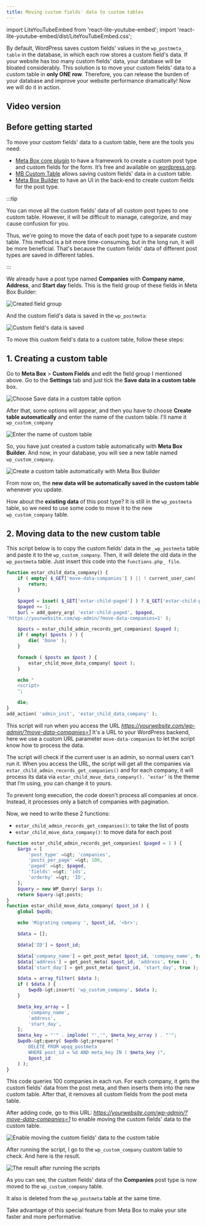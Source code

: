 ```yaml
---
title: Moving custom fields' data to custom tables
---
```

import LiteYouTubeEmbed from 'react-lite-youtube-embed';
import 'react-lite-youtube-embed/dist/LiteYouTubeEmbed.css';

By default, WordPress saves custom fields' values in the `wp_postmeta_ table` in the database, in which each row stores a custom field's data. If your website has too many custom fields' data, your database will be bloated considerably. This solution is to move your custom fields' data to a custom table in **only ONE row**. Therefore, you can release the burden of your database and improve your website performance dramatically! Now we will do it in action.

## Video version

<LiteYouTubeEmbed id='JaEvtYa4Hcg' />

## Before getting started

To move your custom fields' data to a custom table, here are the tools you need:

* <a href="https://metabox.io/?swcfpc=1">Meta Box core plugin</a> to have a framework to create a custom post type and custom fields for the form. It’s free and available on <a href="https://wordpress.org/plugins/meta-box">wordpress.org</a>.
* <a href="https://metabox.io/plugins/mb-custom-table/?swcfpc=1">MB Custom Table</a> allows saving custom fields' data in a custom table.
* <a href="https://metabox.io/plugins/meta-box-builder/?swcfpc=1">Meta Box Builder</a> to have an UI in the back-end to create custom fields for the post type.


:::tip

You can move all the custom fields' data of all custom post types to one custom table. However, it will be difficult to manage, categorize, and may cause confusion for you.

Thus, we're going to move the data of each post type to a separate custom table. This method is a bit more time-consuming, but in the long run, it will be more beneficial. That's because the custom fields' data of different post types are saved in different tables.

:::


We already have a post type named **Companies** with **Company name**, **Address**, and **Start day** fields. This is the field group of these fields in Meta Box Builder:

![Created field group](https://i.imgur.com/8lqOR5J.png)

And the custom field's data is saved in the `wp_postmeta`:

![Custom field's data is saved](https://i.imgur.com/gKgFnIH.png)

To move this custom field's data to a custom table, follow these steps:

## 1. Creating a custom table

Go to **Meta Box** &gt; **Custom Fields** and edit the field group I mentioned above. Go to the **Settings** tab and just tick the **Save data in a custom table** box.

![Choose Save data in a custom table option](https://i.imgur.com/MkML1on.png)

After that, some options will appear, and then you have to choose **Create table automatically** and enter the name of the custom table. I'll name it `wp_custom_company`

![Enter the name of custom table](https://i.imgur.com/fk6gt7A.png)

So, you have just created a custom table automatically with **Meta Box Builder.** And now, in your database, you will see a new table named `wp_custom_company`.

![Create a custom table automatically with Meta Box Builder](https://i.imgur.com/F6AI9Cv.png)

From now on, the **new data will be automatically saved in the custom table** whenever you update.

How about the **existing data** of this post type? It is still in the `wp_postmeta` table, so we need to use some code to move it to the new `wp_custom_company` table.

## 2. Moving data to the new custom table

This script below is to copy the custom fields' data in the `_wp_postmeta` table and paste it to the `wp_custom_company`. Then, it will delete the old data in the `wp_postmeta` table. Just insert this code into the `functions.php_ file`.

```php
function estar_child_data_company() {
    if ( empty( $_GET['move-data-companies'] ) || ! current_user_can( 'manage_options' ) ) {
        return;
    }

    $paged = isset( $_GET['estar-child-paged'] ) ? $_GET['estar-child-paged'] : 0;
    $paged += 1;
    $url = add_query_arg( 'estar-child-paged', $paged, 
'https://yourwebsite.com/wp-admin/?move-data-companies=1' );

    $posts = estar_child_admin_records_get_companies( $paged );
    if ( empty( $posts ) ) {
        die( 'Done' );
    }

    foreach ( $posts as $post ) {
        estar_child_move_data_company( $post );
    }

    echo "
    <script>
    ";

    die;
}
add_action( 'admin_init', 'estar_child_data_company' );

```

This script will run when you access the URL *https://yourwebsite.com/wp-admin/?move-data-companies=1* It's a URL to your WordPress backend, here we use a custom URL parameter `move-data-companies` to let the script know how to process the data.

The script will check if the current user is an admin, so normal users can't run it. When you access the URL, the script will get all the companies via `estar_child_admin_records_get_companies()` and for each company, it will process its data via `estar_child_move_data_company(). ‘estar’` is the theme that I’m using, you can change it to yours.

To prevent long execution, the code doesn't process all companies at once. Instead, it processes only a batch of companies with pagination.

Now, we need to write these 2 functions:

* `estar_child_admin_records_get_companies()`: to take the list of posts
* `estar_child_move_data_company()`: to move data for each post

```php
function estar_child_admin_records_get_companies( $paged = 1 ) {
    $args = [
        'post_type' =&gt; 'companies',
        'posts_per_page' =&gt; 100,
        'paged' =&gt; $paged,
        'fields' =&gt; 'ids',
        'orderby' =&gt; 'ID',
    ];
    $query = new WP_Query( $args );
    return $query-&gt;posts;
}
function estar_child_move_data_company( $post_id ) {
    global $wpdb;

    echo 'Migrating company ', $post_id, '<br>';

    $data = [];

    $data['ID'] = $post_id;

    $data['company_name'] = get_post_meta( $post_id, 'company_name', true );
    $data['address'] = get_post_meta( $post_id, 'address', true );
    $data['start_day'] = get_post_meta( $post_id, 'start_day', true );

    $data = array_filter( $data );
    if ( $data ) {
        $wpdb-&gt;insert( 'wp_custom_company', $data );
    }

    $meta_key_array = [
        'company_name',
        'address',
        'start_day',
    ];
    $meta_key = "'" . implode( "','", $meta_key_array ) . "'";
    $wpdb-&gt;query( $wpdb-&gt;prepare( "
        DELETE FROM wpqq_postmeta
        WHERE post_id = %d AND meta_key IN ( $meta_key )",
        $post_id
    ) );
}

```

This code queries 100 companies in each run. For each company, it gets the custom fields' data from the post meta, and then inserts them into the new custom table. After that, it removes all custom fields from the post meta table.

After adding code, go to this URL: *https://yourwebsite.com/wp-admin/?move-data-companies=1* to enable moving the custom fields' data to the custom table.

![Enable moving the custom fields' data to the custom table](https://i.imgur.com/RlNZRFS.png)

After running the script, I go to the `wp_custom_company` custom table to check. And here is the result.

![The result after running the scripts](https://i.imgur.com/5c1EPna.png)

As you can see, the custom fields' data of the **Companies** post type is now moved to the `wp_custom_company` table.

It also is deleted from the `wp_postmeta` table at the same time.

Take advantage of this special feature from Meta Box to make your site faster and more performative.
